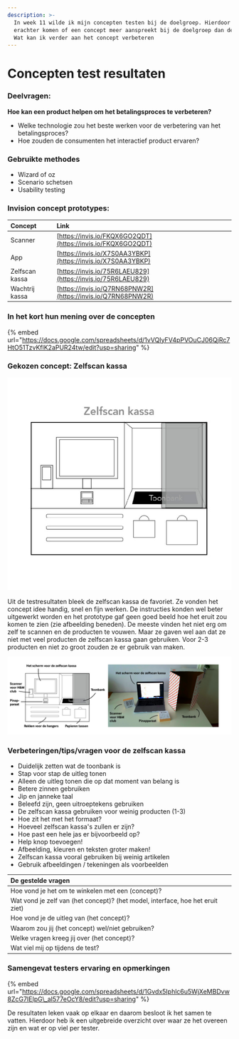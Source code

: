 ```yaml
---
description: >-
  In week 11 wilde ik mijn concepten testen bij de doelgroep. Hierdoor kon ik
  erachter komen of een concept meer aanspreekt bij de doelgroep dan de ander.
  Wat kan ik verder aan het concept verbeteren
---
```


# Concepten test resultaten

### Deelvragen:

**Hoe kan een product helpen om het betalingsproces te verbeteren?** 

* Welke technologie zou het beste werken voor de verbetering van het betalingsproces? 
* Hoe zouden de consumenten het interactief product ervaren?

### Gebruikte methodes

* Wizard of oz
* Scenario schetsen
* Usability testing

### Invision concept prototypes:

| Concept | Link |
| :--- | :--- |
| Scanner | [https://invis.io/FKQX6GO2QDT](https://invis.io/FKQX6GO2QDT) |
| App | [https://invis.io/X7S0AA3YBKP](https://invis.io/X7S0AA3YBKP) |
| Zelfscan kassa | [https://invis.io/75R6LAEU829](https://invis.io/75R6LAEU829) |
| Wachtrij kassa | [https://invis.io/Q7RN68PNW2R](https://invis.io/Q7RN68PNW2R) |

### In het kort hun mening over de concepten

{% embed url="https://docs.google.com/spreadsheets/d/1vVQIyFV4pPVOuCJ06QjRc7HtO51TzvKflK2aPUR24tw/edit?usp=sharing" %}

### Gekozen concept: Zelfscan kassa

![](../.gitbook/assets/zelfscan-kassa-01%20%281%29.jpg)

Uit de testresultaten bleek de zelfscan kassa de favoriet. Ze vonden het concept idee handig, snel en fijn werken. De instructies konden wel beter uitgewerkt worden en het prototype gaf geen goed beeld hoe het eruit zou komen te zien \(zie afbeelding beneden\). De meeste vinden het niet erg om zelf te scannen en de producten te vouwen. Maar ze gaven wel aan dat ze niet met veel producten de zelfscan kassa gaan gebruiken. Voor 2-3 producten en niet zo groot  zouden ze er gebruik van maken. 

![](../.gitbook/assets/zelfscan-kassa-+-foto-01.jpg)

### Verbeteringen/tips/vragen voor de zelfscan kassa

* Duidelijk zetten wat de toonbank is 
* Stap voor stap de uitleg tonen 
* Alleen de uitleg tonen die op dat moment van belang is 
* Betere zinnen gebruiken 
* Jip en janneke taal 
* Beleefd zijn, geen uitroeptekens gebruiken 
* De zelfscan kassa gebruiken voor weinig producten \(1-3\)
* Hoe zit het met het formaat? 
* Hoeveel zelfscan kassa's zullen er zijn?
* Hoe past een hele jas er bijvoorbeeld op? 
* Help knop toevoegen! 
* Afbeelding, kleuren en teksten groter maken! 
* Zelfscan kassa vooral gebruiken bij weinig artikelen
* Gebruik afbeeldingen / tekeningen als voorbeelden 

| De gestelde vragen |
| :--- |
| Hoe vond je het om te winkelen met een \(concept\)? |
| Wat vond je zelf van \(het concept\)? \(het model, interface, hoe het eruit ziet\) |
| Hoe vond je de uitleg van \(het concept\)? |
| Waarom zou jij \(het concept\) wel/niet gebruiken? |
| Welke vragen kreeg jij over \(het concept\)? |
| Wat viel mij op tijdens de test? |

### Samengevat testers ervaring en opmerkingen

{% embed url="https://docs.google.com/spreadsheets/d/1Gvdx5Iphlc6u5WjXeMBDvw8ZcG7IEIpG\_aI577eOcY8/edit?usp=sharing" %}

De resultaten leken vaak op elkaar en daarom besloot ik het samen te vatten. Hierdoor heb ik een uitgebreide overzicht over waar ze het overeen zijn en wat er op viel per tester.


